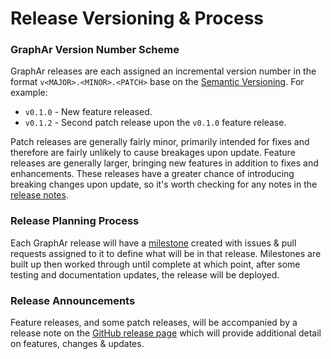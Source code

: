 # Release Versioning & Process

### GraphAr Version Number Scheme

GraphAr releases are each assigned an incremental version number in the format `v<MAJOR>.<MINOR>.<PATCH>` base on the [Semantic Versioning](https://semver.org/). For example:

- `v0.1.0` - New feature released.
- `v0.1.2` - Second patch release upon the `v0.1.0` feature release.

Patch releases are generally fairly minor, primarily intended for fixes and therefore are fairly unlikely to cause breakages upon update.
Feature releases are generally larger, bringing new features in addition to fixes and enhancements. These releases have a greater chance of introducing breaking changes upon update, so it's worth checking for any notes in the [release notes](https://github.com/apache/incubator-graphar/releases).

### Release Planning Process

Each GraphAr release will have a [milestone](https://github.com/apache/incubator-graphar/milestones) created with issues & pull requests assigned to it to define what will be in that release. Milestones are built up then worked through until complete at which point, after some testing and documentation updates, the release will be deployed.

### Release Announcements

Feature releases, and some patch releases, will be accompanied by a release note on the [GitHub release page](https://github.com/apache/incubator-graphar/releases) which will provide additional detail on features, changes & updates. 
